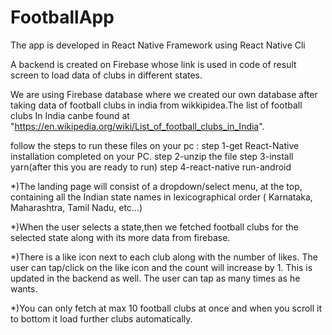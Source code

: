 # FootballApp
The app is developed in React Native Framework using React Native Cli

A backend is created on Firebase whose link is used in code of result screen to load data of clubs in different states.


We are using Firebase database where we created our own database after taking data of football clubs in india from wikkipidea.The list of football clubs In India canbe found at "https://en.wikipedia.org/wiki/List_of_football_clubs_in_India".

follow the steps to run these files on your pc :
step 1-get React-Native installation completed on your PC.
step 2-unzip the file
step 3-install yarn(after this you are ready to run)
step 4-react-native run-android

*)The landing page will consist of a dropdown/select menu, at the top, containing all
the Indian state names in lexicographical order ( Karnataka, Maharashtra, Tamil
Nadu, etc…)

*)When the user selects a state,then we fetched football clubs for the selected state along with its more data from firebase.

*)There is a like icon next to each club along with the number of likes. The user can tap/click on the like icon and the count will increase by 1. This is updated in the backend as well. The user can tap as many times as he wants.

*)You can only fetch at max 10 football clubs at once and when you scroll it to bottom it load further clubs automatically.

